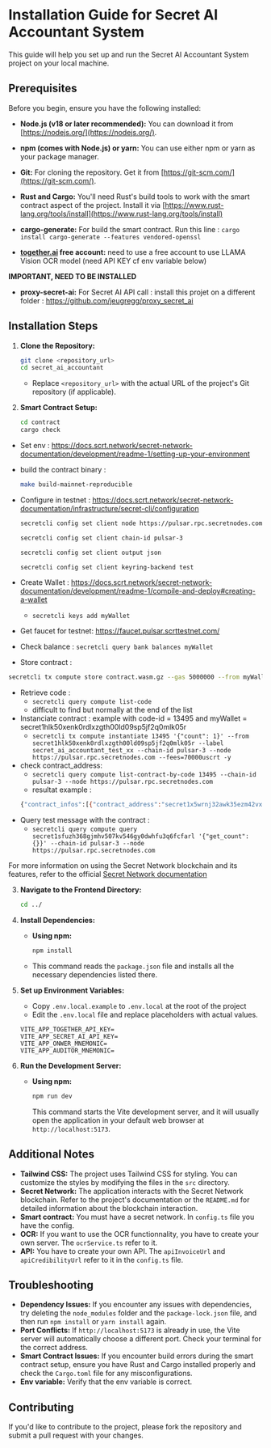 # Installation Guide for Secret AI Accountant System

This guide will help you set up and run the Secret AI Accountant System project on your local machine.

## Prerequisites

Before you begin, ensure you have the following installed:

*   **Node.js (v18 or later recommended):** You can download it from [https://nodejs.org/](https://nodejs.org/).
*   **npm (comes with Node.js) or yarn:** You can use either npm or yarn as your package manager.
*   **Git:** For cloning the repository. Get it from [https://git-scm.com/](https://git-scm.com/).
* **Rust and Cargo:** You'll need Rust's build tools to work with the smart contract aspect of the project. Install it via [https://www.rust-lang.org/tools/install](https://www.rust-lang.org/tools/install)
* **cargo-generate:** For build the smart contract. Run this line : `cargo install cargo-generate --features vendored-openssl`

* **[together.ai](https://www.together.ai/) free account:** need to use a free account to use LLAMA Vision OCR model (need API KEY cf env variable below)

**IMPORTANT, NEED TO BE INSTALLED**
* **proxy-secret-ai:** For Secret AI API call : install this projet on a different folder : https://github.com/jeugregg/proxy_secret_ai 
## Installation Steps

1.  **Clone the Repository:**

    ```bash
    git clone <repository_url>
    cd secret_ai_accountant
    ```

    *   Replace `<repository_url>` with the actual URL of the project's Git repository (if applicable).
    
2. **Smart Contract Setup:**
    
    ```bash
    cd contract
    cargo check
    ```


- Set env : https://docs.scrt.network/secret-network-documentation/development/readme-1/setting-up-your-environment


- build the contract binary : 
    ```bash
    make build-mainnet-reproducible
    ```
  
- Configure in testnet : https://docs.scrt.network/secret-network-documentation/infrastructure/secret-cli/configuration
    
    ```bash
    secretcli config set client node https://pulsar.rpc.secretnodes.com
    
    secretcli config set client chain-id pulsar-3
    
    secretcli config set client output json
    
    secretcli config set client keyring-backend test
    ```
    
- Create Wallet : https://docs.scrt.network/secret-network-documentation/development/readme-1/compile-and-deploy#creating-a-wallet
    - `secretcli keys add myWallet`
    
- Get faucet for testnet: https://faucet.pulsar.scrttestnet.com/
- Check balance : `secretcli query bank balances myWallet`
- Store contract :  
```bash
secretcli tx compute store contract.wasm.gz --gas 5000000 --from myWallet --chain-id pulsar-3 --node https://pulsar.rpc.secretnodes.com --fees=70000uscrt
```
   
- Retrieve code :
    - `secretcli query compute list-code`
    - difficult to find but normally at the end of the list
- Instanciate contract : example with code-id = 13495 and myWallet = secret1hlk50xenk0rdlxzgth00ld09sp5jf2q0mlk05r
    - `secretcli tx compute instantiate 13495 '{"count": 1}' --from secret1hlk50xenk0rdlxzgth00ld09sp5jf2q0mlk05r --label secret_ai_accountant_test_xx --chain-id pulsar-3 --node https://pulsar.rpc.secretnodes.com --fees=70000uscrt -y`
- check contract_address:
    - `secretcli query compute list-contract-by-code 13495 --chain-id pulsar-3 --node https://pulsar.rpc.secretnodes.com`
    - resultat example : 
    ```bash
    {"contract_infos":[{"contract_address":"secret1x5wrnj32awk35ezm42vxcet3vpjvz0qt8e3jhn","contract_info":{"code_id":"13481","creator":"secret1hlk50xenk0rdlxzgth00ld09sp5jf2q0mlk05r","label":"my-counter-test-dr","created":null,"ibc_port_id":"","admin":"","admin_proof":null}}]}
    ```
- Query test message with the contract :
    - `secretcli query compute query secret1sfuzh368gjmhv507kv546gy0dwhfu3q6fcfarl '{"get_count": {}}' --chain-id pulsar-3 --node https://pulsar.rpc.secretnodes.com`

For more information on using the Secret Network blockchain and its features, refer to the official [Secret Network documentation](https://docs.secret.network/)    

  

3.  **Navigate to the Frontend Directory:**

    ```bash
    cd ../
    ```
4.  **Install Dependencies:**

    *   **Using npm:**

        ```bash
        npm install
        ```

    * This command reads the `package.json` file and installs all the necessary dependencies listed there.

5. **Set up Environment Variables:**
  
    * Copy `.env.local.example` to `.env.local` at the root of the project
    * Edit the `.env.local` file and replace placeholders with actual values.
      
    ```.env.local
    VITE_APP_TOGETHER_API_KEY=
    VITE_APP_SECRET_AI_API_KEY=
    VITE_APP_ONWER_MNEMONIC=
    VITE_APP_AUDITOR_MNEMONIC=
    ```

6.  **Run the Development Server:**

    *   **Using npm:**

        ```bash
        npm run dev
        ```

        This command starts the Vite development server, and it will usually open the application in your default web browser at `http://localhost:5173`.

## Additional Notes

*   **Tailwind CSS:** The project uses Tailwind CSS for styling. You can customize the styles by modifying the files in the `src` directory.
*   **Secret Network:** The application interacts with the Secret Network blockchain. Refer to the project's documentation or the `README.md` for detailed information about the blockchain interaction.
* **Smart contract:** You must have a secret network. In `config.ts` file you have the config.
* **OCR:** If you want to use the OCR functionnality, you have to create your own server. The `ocrService.ts` refer to it.
* **API:** You have to create your own API. The `apiInvoiceUrl` and `apiCredibilityUrl` refer to it in the `config.ts` file.

## Troubleshooting

*   **Dependency Issues:** If you encounter any issues with dependencies, try deleting the `node_modules` folder and the `package-lock.json` file, and then run `npm install` or `yarn install` again.
*   **Port Conflicts:** If `http://localhost:5173` is already in use, the Vite server will automatically choose a different port. Check your terminal for the correct address.
*   **Smart Contract Issues:** If you encounter build errors during the smart contract setup, ensure you have Rust and Cargo installed properly and check the `Cargo.toml` file for any misconfigurations.
* **Env variable:** Verify that the env variable is correct.

## Contributing

If you'd like to contribute to the project, please fork the repository and submit a pull request with your changes.

